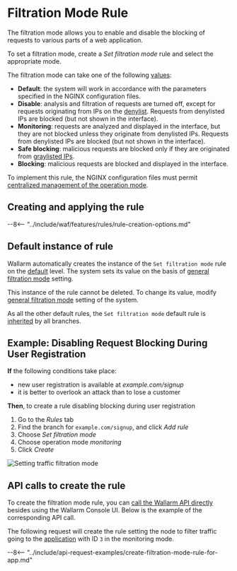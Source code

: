 [link-wallarm-mode-override]:       ../../admin-en/configure-parameters-en.md#wallarm_mode_allow_override

[img-mode-rule]:        ../../images/user-guides/rules/wallarm-mode-rule-with-safe-blocking.png

# Filtration Mode Rule

The filtration mode allows you to enable and disable the blocking of requests to various parts of a web application.

To set a filtration mode, create a *Set filtration mode* rule and select the appropriate mode.

The filtration mode can take one of the following [values](../../admin-en/configure-wallarm-mode.md#available-filtration-modes):

* **Default**: the system will work in accordance with the parameters specified in the NGINX configuration files.
* **Disable**: analysis and filtration of requests are turned off, except for requests originating from IPs on the [denylist](../ip-lists/denylist.md). Requests from denylisted IPs are blocked (but not shown in the interface).
* **Monitoring**: requests are analyzed and displayed in the interface, but they are not blocked unless they originate from denylisted IPs. Requests from denylisted IPs are blocked (but not shown in the interface).
* **Safe blocking**: malicious requests are blocked only if they are originated from [graylisted IPs](../ip-lists/graylist.md).
* **Blocking**: malicious requests are blocked and displayed in the interface.

To implement this rule, the NGINX configuration files must permit [centralized management of the operation mode][link-wallarm-mode-override].

## Creating and applying the rule

--8<-- "../include/waf/features/rules/rule-creation-options.md"

## Default instance of rule

Wallarm automatically creates the instance of the `Set filtration mode` rule on the [default](../../user-guides/rules/view.md#default-rules) level. The system sets its value on the basis of [general filtration mode](../../admin-en/configure-wallarm-mode.md#setting-up-the-general-filtration-rule-in-wallarm-console) setting.

This instance of the rule cannot be deleted. To change its value, modify [general filtration mode](../../admin-en/configure-wallarm-mode.md#setting-up-the-general-filtration-rule-in-wallarm-console) setting of the system.

As all the other default rules, the `Set filtration mode` default rule is [inherited](../../user-guides/rules/view.md) by all branches.

## Example: Disabling Request Blocking During User Registration

**If** the following conditions take place:

* new user registration is available at *example.com/signup*
* it is better to overlook an attack than to lose a customer

**Then**, to create a rule disabling blocking during user registration

1. Go to the *Rules* tab
1. Find the branch for `example.com/signup`, and click *Add rule*
1. Choose *Set filtration mode*
1. Choose operation mode *monitoring*
1. Click *Create*

![Setting traffic filtration mode][img-mode-rule]

## API calls to create the rule

To create the filtration mode rule, you can [call the Wallarm API directly](../../api/overview.md) besides using the Wallarm Console UI. Below is the example of the corresponding API call.

The following request will create the rule setting the node to filter traffic going to the [application](../settings/applications.md) with ID `3` in the monitoring mode.

--8<-- "../include/api-request-examples/create-filtration-mode-rule-for-app.md"
